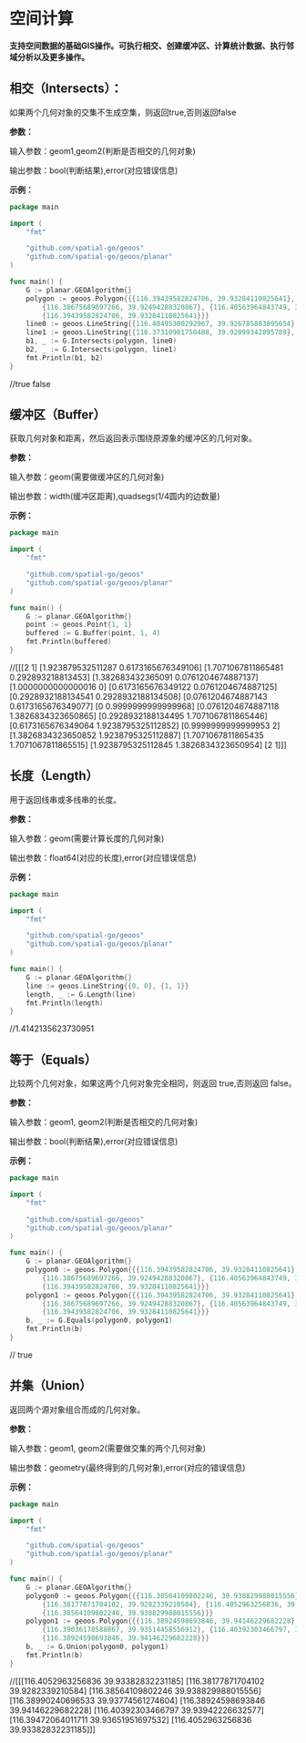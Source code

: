 # 空间计算
**支持空间数据的基础GIS操作。可执行相交、创建缓冲区、计算统计数据、执行邻域分析以及更多操作。**

## 相交（Intersects）：

如果两个几何对象的交集不生成空集，则返回true,否则返回false

**参数：**

输入参数：geom1,geom2(判断是否相交的几何对象)

输出参数：bool(判断结果),error(对应错误信息)

**示例：**
```go
package main

import (
	"fmt"

	"github.com/spatial-go/geoos"
	"github.com/spatial-go/geoos/planar"
)

func main() {
	G := planar.GEOAlgorithm{}
	polygon := geoos.Polygon{{{116.39439582824706, 39.93284110825641},
		{116.38675689697266, 39.92494288320867}, {116.40563964843749, 39.93020846782819},
		{116.39439582824706, 39.93284110825641}}}
	line0 := geoos.LineString{{116.40495300292967, 39.926785883895654}, {116.3975715637207, 39.9295502919}}
	line1 := geoos.LineString{{116.37310981750488, 39.92099342895789}, {116.39928817749023, 39.9174387253541}}
	b1, _ := G.Intersects(polygon, line0)
	b2, _ := G.Intersects(polygon, line1)
	fmt.Println(b1, b2)
}
```
//true false

## 缓冲区（Buffer）

获取几何对象和距离，然后返回表示围绕原源象的缓冲区的几何对象。

**参数：**

输入参数：geom(需要做缓冲区的几何对象)

输出参数：width(缓冲区距离),quadsegs(1/4圆内的边数量)


**示例：**
```go
package main

import (
	"fmt"

	"github.com/spatial-go/geoos"
	"github.com/spatial-go/geoos/planar"
)

func main() {
	G := planar.GEOAlgorithm{}
	point := geoos.Point{1, 1}
	buffered := G.Buffer(point, 1, 4)
	fmt.Println(buffered)
}
```
//[[[2 1] [1.923879532511287 0.6173165676349106] [1.7071067811865481 0.292893218813453] [1.382683432365091 0.0761204674887137] [1.0000000000000016 0] [0.6173165676349122 0.0761204674887125] [0.2928932188134541 0.2928932188134508] [0.0761204674887143 0.6173165676349077] [0 0.9999999999999968] [0.0761204674887118 1.3826834323650865] [0.2928932188134495 1.7071067811865446] [0.6173165676349064 1.9238795325112852] [0.9999999999999953 2] [1.3826834323650852 1.9238795325112887] [1.7071067811865435 1.7071067811865515] [1.9238795325112845 1.3826834323650954] [2 1]]]
## 长度（Length）

用于返回线串或多线串的长度。

**参数：**

输入参数：geom(需要计算长度的几何对象)

输出参数：float64(对应的长度),error(对应错误信息)

**示例：**
```go
package main

import (
	"fmt"

	"github.com/spatial-go/geoos"
	"github.com/spatial-go/geoos/planar"
)

func main() {
	G := planar.GEOAlgorithm{}
	line := geoos.LineString{{0, 0}, {1, 1}}
	length, _ := G.Length(line)
	fmt.Println(length)
}
```
//1.4142135623730951


## 等于（Equals）

比较两个几何对象，如果这两个几何对象完全相同，则返回 true,否则返回 false。

**参数：**

输入参数：geom1, geom2(判断是否相交的几何对象)

输出参数：bool(判断结果),error(对应错误信息)

**示例：**
```go
package main

import (
	"fmt"

	"github.com/spatial-go/geoos"
	"github.com/spatial-go/geoos/planar"
)

func main() {
	G := planar.GEOAlgorithm{}
	polygon0 := geoos.Polygon{{{116.39439582824706, 39.93284110825641},
		{116.38675689697266, 39.92494288320867}, {116.40563964843749, 39.93020846782819},
		{116.39439582824706, 39.93284110825641}}}
	polygon1 := geoos.Polygon{{{116.39439582824706, 39.93284110825641},
		{116.38675689697266, 39.92494288320867}, {116.40563964843749, 39.93020846782819},
		{116.39439582824706, 39.93284110825641}}}
	b, _ := G.Equals(polygon0, polygon1)
	fmt.Println(b)
}
```
// true


## 并集（Union）

返回两个源对象组合而成的几何对象。

**参数：**

输入参数：geom1, geom2(需要做交集的两个几何对象)

输出参数：geometry(最终得到的几何对象),error(对应的错误信息)


**示例：**
```go
package main

import (
	"fmt"

	"github.com/spatial-go/geoos"
	"github.com/spatial-go/geoos/planar"
)

func main() {
	G := planar.GEOAlgorithm{}
	polygon0 := geoos.Polygon{{{116.38564109802246, 39.938829988015556},
		{116.38177871704102, 39.9282339210584}, {116.4052963256836, 39.93382832231185},
		{116.38564109802246, 39.938829988015556}}}
	polygon1 := geoos.Polygon{{{116.38924598693846, 39.94146229682228},
		{116.39036178588867, 39.93514458556912}, {116.40392303466797, 39.93942226632577},
		{116.38924598693846, 39.94146229682228}}}
	b, _ := G.Union(polygon0, polygon1)
	fmt.Println(b)
}
```
//[[[116.4052963256836 39.93382832231185] [116.38177871704102 39.9282339210584] [116.38564109802246 39.938829988015556] [116.38990240696533 39.93774561274604] [116.38924598693846 39.94146229682228] [116.40392303466797 39.93942226632577] [116.39472064011711 39.93651951697532] [116.4052963256836 39.93382832231185]]]